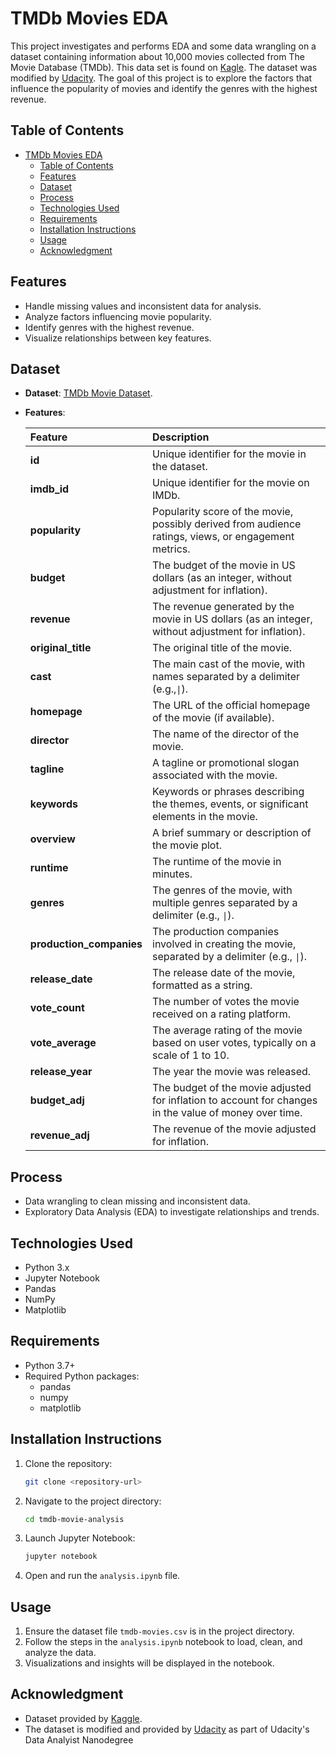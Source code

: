 # TMDb Movies EDA
This project investigates and performs EDA and some data wrangling on a dataset containing information about 10,000 movies collected from The Movie Database (TMDb). This data set is found on [Kagle](https://www.kaggle.com/datasets/tmdb/tmdb-movie-metadata). The dataset was modified by [Udacity](https://www.udacity.com). The goal of this project is to explore the factors that influence the popularity of movies and identify the genres with the highest revenue.

## Table of Contents
- [TMDb Movies EDA](#tmdb-movies-eda)
  - [Table of Contents](#table-of-contents)
  - [Features](#features)
  - [Dataset](#dataset)
  - [Process](#process)
  - [Technologies Used](#technologies-used)
  - [Requirements](#requirements)
  - [Installation Instructions](#installation-instructions)
  - [Usage](#usage)
  - [Acknowledgment](#acknowledgment)

## Features
- Handle missing values and inconsistent data for analysis.
- Analyze factors influencing movie popularity.
- Identify genres with the highest revenue.
- Visualize relationships between key features.

## Dataset
- **Dataset**: [TMDb Movie Dataset](https://www.kaggle.com/datasets/tmdb/tmdb-movie-metadata).
  
- **Features**:
  
   | **Feature**              | **Description**                                                                                        |
   | :----------------------- | :----------------------------------------------------------------------------------------------------- |
   | **id**                   | Unique identifier for the movie in the dataset.                                                        |
   | **imdb_id**              | Unique identifier for the movie on IMDb.                                                               |
   | **popularity**           | Popularity score of the movie, possibly derived from audience ratings, views, or engagement metrics.   |
   | **budget**               | The budget of the movie in US dollars (as an integer, without adjustment for inflation).               |
   | **revenue**              | The revenue generated by the movie in US dollars (as an integer, without adjustment for inflation).    |
   | **original_title**       | The original title of the movie.                                                                       |
   | **cast**                 | The main cast of the movie, with names separated by a delimiter (e.g.,`\|`).                           |
   | **homepage**             | The URL of the official homepage of the movie (if available).                                          |
   | **director**             | The name of the director of the movie.                                                                 |
   | **tagline**              | A tagline or promotional slogan associated with the movie.                                             |
   | **keywords**             | Keywords or phrases describing the themes, events, or significant elements in the movie.               |
   | **overview**             | A brief summary or description of the movie plot.                                                      |
   | **runtime**              | The runtime of the movie in minutes.                                                                   |
   | **genres**               | The genres of the movie, with multiple genres separated by a delimiter (e.g., `\|`).                   |
   | **production_companies** | The production companies involved in creating the movie, separated by a delimiter (e.g., `\|`).        |
   | **release_date**         | The release date of the movie, formatted as a string.                                                  |
   | **vote_count**           | The number of votes the movie received on a rating platform.                                           |
   | **vote_average**         | The average rating of the movie based on user votes, typically on a scale of 1 to 10.                  |
   | **release_year**         | The year the movie was released.                                                                       |
   | **budget_adj**           | The budget of the movie adjusted for inflation to account for changes in the value of money over time. |
   | **revenue_adj**          | The revenue of the movie adjusted for inflation.                                                       |
  
## Process
  - Data wrangling to clean missing and inconsistent data.
  - Exploratory Data Analysis (EDA) to investigate relationships and trends.

## Technologies Used
- Python 3.x
- Jupyter Notebook
- Pandas
- NumPy
- Matplotlib

## Requirements
- Python 3.7+
- Required Python packages:
  - pandas
  - numpy
  - matplotlib

## Installation Instructions
1. Clone the repository:
   ```bash
   git clone <repository-url>
   ```
2. Navigate to the project directory:
   ```bash
   cd tmdb-movie-analysis

3. Launch Jupyter Notebook:
   ```bash
   jupyter notebook
   ```
4. Open and run the `analysis.ipynb` file.

## Usage
1. Ensure the dataset file `tmdb-movies.csv` is in the project directory.
2. Follow the steps in the `analysis.ipynb` notebook to load, clean, and analyze the data.
3. Visualizations and insights will be displayed in the notebook.

## Acknowledgment
- Dataset provided by [Kaggle](https://www.kaggle.com/datasets/tmdb/tmdb-movie-metadata).
- The dataset is modified and provided by [Udacity](https://www.udacity.com) as part of Udacity's Data Analyist Nanodegree
